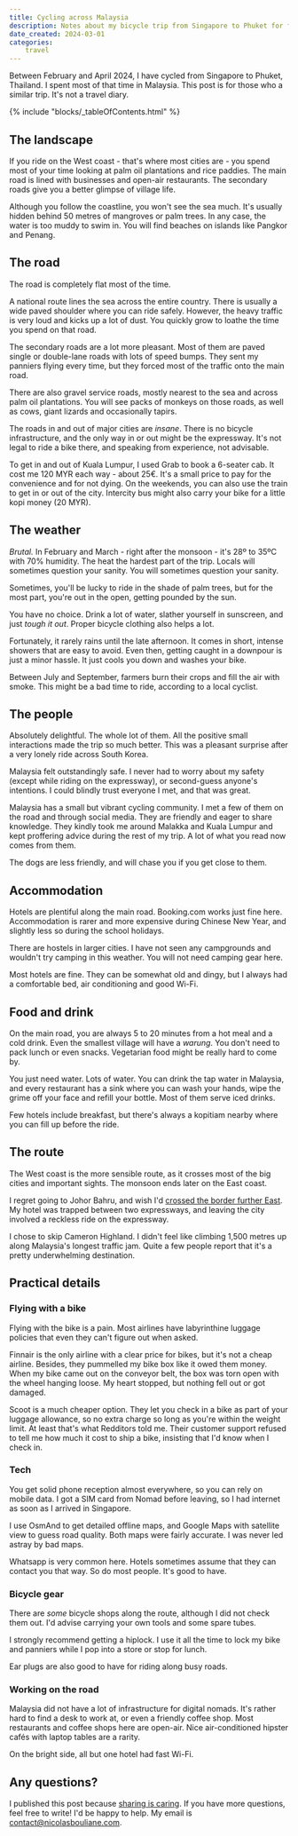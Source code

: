 ```yaml
---
title: Cycling across Malaysia
description: Notes about my bicycle trip from Singapore to Phuket for future travellers.
date_created: 2024-03-01
categories:
    travel
---
```


Between February and April 2024, I have cycled from Singapore to Phuket, Thailand. I spent most of that time in Malaysia. This post is for those who a similar trip. It's not a travel diary.

{% include "blocks/_tableOfContents.html" %}

## The landscape

If you ride on the West coast - that's where most cities are - you spend most of your time looking at palm oil plantations and rice paddies. The main road is lined with businesses and open-air restaurants. The secondary roads give you a better glimpse of village life.

Although you follow the coastline, you won't see the sea much. It's usually hidden behind 50 metres of mangroves or palm trees. In any case, the water is too muddy to swim in. You will find beaches on islands like Pangkor and Penang.

## The road

The road is completely flat most of the time.

A national route lines the sea across the entire country. There is usually a wide paved shoulder where you can ride safely. However, the heavy traffic is very loud and kicks up a lot of dust. You quickly grow to loathe the time you spend on that road.

The secondary roads are a lot more pleasant. Most of them are paved single or double-lane roads with lots of speed bumps. They sent my panniers flying every time, but they forced most of the traffic onto the main road.

There are also gravel service roads, mostly nearest to the sea and across palm oil plantations. You will see packs of monkeys on those roads, as well as cows, giant lizards and occasionally tapirs.

The roads in and out of major cities are *insane*. There is no bicycle infrastructure, and the only way in or out might be the expressway. It's not legal to ride a bike there, and speaking from experience, not advisable.

To get in and out of Kuala Lumpur, I used Grab to book a 6-seater cab. It cost me 120 MYR each way - about 25€. It's a small price to pay for the convenience and for not dying. On the weekends, you can also use the train to get in or out of the city. Intercity bus might also carry your bike for a little kopi money (20 MYR).

## The weather

*Brutal.* In February and March - right after the monsoon - it's 28º to 35ºC with 70% humidity. The heat the hardest part of the trip. Locals will sometimes question your sanity. You will sometimes question your sanity.

Sometimes, you'll be lucky to ride in the shade of palm trees, but for the most part, you're out in the open, getting pounded by the sun.

You have no choice. Drink a lot of water, slather yourself in sunscreen, and just *tough it out*. Proper bicycle clothing also helps a lot.

Fortunately, it rarely rains until the late afternoon. It comes in short, intense showers that are easy to avoid. Even then, getting caught in a downpour is just a minor hassle. It just cools you down and washes your bike.

Between July and September, farmers burn their crops and fill the air with smoke. This might be a bad time to ride, according to a local cyclist.

## The people

Absolutely delightful. The whole lot of them. All the positive small interactions made the trip so much better. This was a pleasant surprise after a very lonely ride across South Korea.

Malaysia felt outstandingly safe. I never had to worry about my safety (except while riding on the expressway), or second-guess anyone's intentions. I could blindly trust everyone I met, and that was great.

Malaysia has a small but vibrant cycling community. I met a few of them on the road and through social media. They are friendly and eager to share knowledge. They kindly took me around Malakka and Kuala Lumpur and kept proffering advice during the rest of my trip. A lot of what you read now comes from them.

The dogs are less friendly, and will chase you if you get close to them.

## Accommodation

Hotels are plentiful along the main road. Booking.com works just fine here. Accommodation is rarer and more expensive during Chinese New Year, and slightly less so during the school holidays.

There are hostels in larger cities. I have not seen any campgrounds and wouldn't try camping in this weather. You will not need camping gear here.

Most hotels are fine. They can be somewhat old and dingy, but I always had a comfortable bed, air conditioning and good Wi-Fi.

## Food and drink

On the main road, you are always 5 to 20 minutes from a hot meal and a cold drink. Even the smallest village will have a *warung*. You don't need to pack lunch or even snacks. Vegetarian food might be really hard to come by.

You just need water. Lots of water. You can drink the tap water in Malaysia, and every restaurant has a sink where you can wash your hands, wipe the grime off your face and refill your bottle. Most of them serve iced drinks.

Few hotels include breakfast, but there's always a kopitiam nearby where you can fill up before the ride.

## The route

The West coast is the more sensible route, as it crosses most of the big cities and important sights. The monsoon ends later on the East coast.

I regret going to Johor Bahru, and wish I'd [crossed the border further East](/blog/singapore-malaysia-border-bicycle). My hotel was trapped between two expressways, and leaving the city involved a reckless ride on the expressway.

I chose to skip Cameron Highland. I didn't feel like climbing 1,500 metres up along Malaysia's longest traffic jam. Quite a few people report that it's a pretty underwhelming destination.

## Practical details

### Flying with a bike

Flying with the bike is a pain. Most airlines have labyrinthine luggage policies that even they can't figure out when asked.

Finnair is the only airline with a clear price for bikes, but it's not a cheap airline. Besides, they pummelled my bike box like it owed them money. When my bike came out on the conveyor belt, the box was torn open with the wheel hanging loose. My heart stopped, but nothing fell out or got damaged.

Scoot is a much cheaper option. They let you check in a bike as part of your luggage allowance, so no extra charge so long as you're within the weight limit. At least that's what Redditors told me. Their customer support refused to tell me how much it cost to ship a bike, insisting that I'd know when I check in.

### Tech

You get solid phone reception almost everywhere, so you can rely on mobile data. I got a SIM card from Nomad before leaving, so I had internet as soon as I arrived in Singapore.

I use OsmAnd to get detailed offline maps, and Google Maps with satellite view to guess road quality. Both maps were fairly accurate. I was never led astray by bad maps.

Whatsapp is very common here. Hotels sometimes assume that they can contact you that way. So do most people. It's good to have.

### Bicycle gear

There are *some* bicycle shops along the route, although I did not check them out. I'd advise carrying your own tools and some spare tubes.

I strongly recommend getting a hiplock. I use it all the time to lock my bike and panniers while I pop into a store or stop for lunch.

Ear plugs are also good to have for riding along busy roads.

### Working on the road

Malaysia did not have a lot of infrastructure for digital nomads. It's rather hard to find a desk to work at, or even a friendly coffee shop. Most restaurants and coffee shops here are open-air. Nice air-conditioned hipster cafés with laptop tables are a rarity.

On the bright side, all but one hotel had fast Wi-Fi.

## Any questions?

I published this post because [sharing is caring](/blog/duty-to-document). If you have more questions, feel free to write! I'd be happy to help. My email is [contact@nicolasbouliane.com](mailto:contact@nicolasbouliane.com).